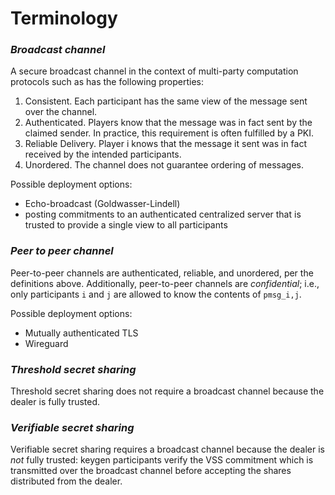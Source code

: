 # Terminology

### _Broadcast channel_

A secure broadcast channel in the context of multi-party computation protocols
such as has the following properties:

1. Consistent. Each participant has the same view of the message sent over the channel.
2. Authenticated. Players know that the message was in fact sent by the claimed sender. In practice, this
requirement is often fulfilled by a PKI.
3. Reliable Delivery. Player i knows that the message it sent was in fact received by the intended participants.
4. Unordered. The channel does not guarantee ordering of messages.

Possible deployment options:
- Echo-broadcast (Goldwasser-Lindell)
- posting commitments to an authenticated centralized server that is trusted to
  provide a single view to all participants


### _Peer to peer channel_

Peer-to-peer channels are authenticated, reliable, and unordered, per the
definitions above. Additionally, peer-to-peer channels are _confidential_; i.e.,
only participants `i` and `j` are allowed to know the contents of
`pmsg_i,j`.

Possible deployment options:
- Mutually authenticated TLS
- Wireguard

### _Threshold secret sharing_

Threshold secret sharing does not require a broadcast channel because the dealer is fully trusted.

### _Verifiable secret sharing_

Verifiable secret sharing requires a broadcast channel because the dealer is
_not_ fully trusted: keygen participants verify the VSS commitment which is
transmitted over the broadcast channel before accepting the shares distributed
from the dealer.


